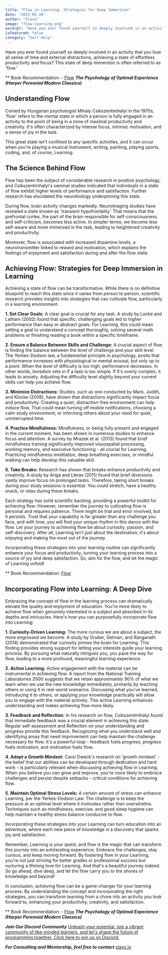 ```yaml
---
title: "Flow in Learning: Strategies for Deep Immersion"
date: "2023-05-26"
author: "Slavo"
image: "flow-learning.png"
excerpt: "Have you ever found yourself so deeply involved in an activity that you lose all sense of time and external distractions, achieving a state of effortless productivity and focus?"
isFeatured: false
category: "Self Help"
---
```


Have you ever found yourself so deeply involved in an activity that you lose all sense of time and external distractions, achieving a state of effortless productivity and focus? This state of deep immersion is often referred to as 'flow.'

\*\* Book Recommendation: - [Flow](https://amzn.to/3QKIShl) **_The Psychology of Optimal Experience (Harper Perennial Modern Classics)_**

## Understanding Flow

Coined by Hungarian psychologist Mihaly Csikszentmihalyi in the 1970s, 'flow' refers to the mental state in which a person is fully engaged in an activity to the point of being in a zone of maximal productivity and creativity. It's often characterized by intense focus, intrinsic motivation, and a sense of joy in the task.

This great state isn't confined to any specific activities, and it can occur when you're playing a musical instrument, writing, painting, playing sports, coding, and, of course, Learning.

## The Science Behind Flow

Flow has been the subject of considerable research in positive psychology, and Csikszentmihalyi's seminal studies indicated that individuals in a state of flow exhibit higher levels of performance and satisfaction. Further research has elucidated the neurobiology underpinning this state.

During flow, brain activity changes markedly. Neuroimaging studies have revealed a state known as 'transient hypofrontality.' That means that the prefrontal cortex, the part of the brain responsible for self-consciousness and self-criticism, becomes less active. In simpler terms, we become less self-aware and more immersed in the task, leading to heightened creativity and productivity.

Moreover, flow is associated with increased dopamine levels, a neurotransmitter linked to reward and motivation, which explains the feelings of enjoyment and satisfaction during and after the flow state.

## Achieving Flow: Strategies for Deep Immersion in Learning

Achieving a state of flow can be transformative. While there is no definitive blueprint to reach this state since it varies from person to person, scientific research provides insights into strategies that can cultivate flow, particularly in a learning environment.

**1. Set Clear Goals:** A clear goal is crucial for any task. A study by Locke and Latham (2002) found that specific, challenging goals led to higher performance than easy or abstract goals. For Learning, this could mean setting a goal to understand a concept thoroughly, solving several math problems or finishing reading a book within a specific timeframe.

**2. Ensure a Balance Between Skills and Challenge:** A crucial aspect of flow is finding the balance between the level of challenge and your skill level. The Yerkes-Dodson law, a fundamental principle in psychology, posits that performance increases with physiological or mental arousal, but only up to a point. When the level of difficulty is too high, performance decreases. In other words, boredom sets in if a task is too simple. If it's overly complex, it leads to anxiety. Adjusting the difficulty level slightly beyond your current skills can help you achieve flow.

**3. Minimize Distractions:** Studies, such as one conducted by Mark, Judith, and Klocke (2008), have shown that distractions significantly impact focus and productivity. Creating a quiet, distraction-free environment can help induce flow. That could mean turning off mobile notifications, choosing a calm study environment, or informing others about your need for quiet, uninterrupted time.

**4. Practice Mindfulness:** Mindfulness, or being fully present and engaged in the current moment, has been shown in numerous studies to enhance focus and attention. A survey by Mrazek et al. (2013) found that brief mindfulness training significantly improved visuospatial processing, working memory, and executive functioning - all crucial for Learning. Practicing mindfulness meditation, deep breathing exercises, or mindful walking can help develop this valuable skill.

**5. Take Breaks:** Research has shown that breaks enhance productivity and creativity. A study by Ariga and Lleras (2011) found that brief diversions vastly improve focus on prolonged tasks. Therefore, taking short breaks during your study sessions is essential. You could stretch, have a healthy snack, or relax during these breaks.

Each strategy has solid scientific backing, providing a powerful toolkit for achieving flow. However, remember the journey to cultivating flow is personal and requires patience. There might be trial and error involved, but it persists. Trust that your capability is far greater than any challenge you face, and with time, you will find your unique rhythm in this dance with the flow. Let your journey to achieving flow be about curiosity, passion, and self-discovery. After all, Learning isn't just about the destination; it's about enjoying and making the most out of the journey.

Incorporating these strategies into your learning routine can significantly enhance your focus and productivity, turning your learning process into a source of joy and deep satisfaction. So, aim for the flow, and let the magic of Learning unfold!

\*\* Book Recommendation: [Flow](https://www.amazon.com/dp/0061339202/ref=cm_sw_r_as_gl_api_gl_i_425QZ8KTCK5XYMSTBFSW?linkCode=ml2&tag=prototypene06-20)

## Incorporating Flow into Learning: A Deep Dive

Embracing the concept of flow in the learning process can dramatically elevate the quality and enjoyment of education. You're more likely to achieve flow when genuinely interested in a subject and absorbed in its depths and intricacies. Here's how you can purposefully incorporate flow into Learning:

**1. Curiosity-Driven Learning:** The more curious we are about a subject, the more engrossed we become. A study by Gruber, Gelman, and Ranganath (2014) demonstrated that curiosity primes the brain for Learning. This finding provides strong support for letting your interests guide your learning process. By pursuing what naturally intrigues you, you pave the way for flow, leading to a more profound, meaningful learning experience.

**2. Active Learning:** Active engagement with the material can be instrumental in achieving flow. A report from the National Training Laboratories 2000 suggests that we retain approximately 90% of what we learn when we use the new knowledge immediately, primarily by teaching others or using it in real-world scenarios. Discussing what you've learned, introducing it to others, or applying your knowledge practically will allow you to engage with the material actively. This active Learning enhances understanding and makes achieving flow more likely.

**3. Feedback and Reflection:** In his research on flow, Csikszentmihalyi found that immediate feedback was a crucial element in achieving this state. Regular self-assessment and Reflection on your understanding and progress provide this feedback. Recognizing what you understand well and identifying areas that need improvement can help maintain the challenge necessary for flow. It's a powerful loop - feedback fuels progress, progress fuels motivation, and motivation fuels flow.

**4. Adopt a Growth Mindset:** Carol Dweck's research on 'growth mindset' - the belief that our abilities can be developed through dedication and hard work - is particularly relevant when discussing achieving flow in Learning. When you believe you can grow and improve, you're more likely to embrace challenges and persist despite setbacks - critical conditions for achieving flow.

**5. Maintain Optimal Stress Levels:** A certain amount of stress can enhance Learning, per the Yerkes-Dodson Law. The challenge is to keep the pressure at an optimal level where it motivates rather than overwhelms. Techniques such as mindfulness, exercise, and good sleep hygiene can help maintain a healthy stress balance conducive to flow.

Incorporating these strategies into your Learning can turn education into an adventure, where each new piece of knowledge is a discovery that sparks joy and satisfaction.

Remember, Learning is your quest, and flow is the magic that can transform this journey into an exhilarating experience. Embrace the challenges, stay curious, and keep moving forward. By fostering flow in your Learning, you're not just striving for better grades or professional success but nurturing a lifelong love for Learning. And that's a beautiful journey indeed. So go ahead, dive deep, and let the flow carry you to the shores of knowledge and beyond!

In conclusion, achieving flow can be a game-changer for your learning process. By understanding the concept and incorporating the right strategies, you can transform learning from a chore into an activity you look forward to, enhancing your productivity, creativity, and satisfaction.

\*\* Book Recommendation: - [Flow](https://amzn.to/3QKIShl) **_The Psychology of Optimal Experience (Harper Perennial Modern Classics)_**

**_Join Our Discord Community_** [Unleash your potential, join a vibrant community of like-minded learners, and let's shape the future of programming together. Click here to join us on Discord.](https://discord.gg/T5eF5zDf)

**_For Consulting and Mentorship, feel free to contact_** [slavo.io](/contact)
